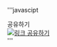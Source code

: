 '''javascipt 
<div class="lnbArea">
    <div class="lnbInside">
        <span class="btn_share">공유하기</span>
        <div class="shareBox">
            <a href="#" id="sns_urlCoby" class="btn_share_sns" title="새창" onclick="clip(); return false;">
                <img src="${pageContext.request.contextPath}/resources/img/sub/icon_share_link.png" alt="링크 공유하기"></a>
        </div>
</div>
'''
